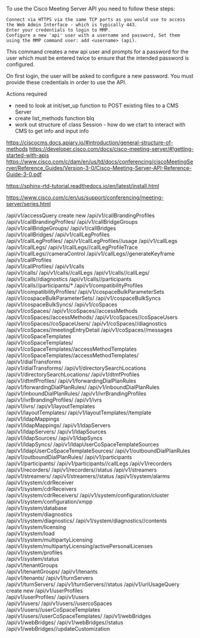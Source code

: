 

To use the Cisco Meeting Server API you need to follow these steps:

    Connect via HTTPS via the same TCP ports as you would use to access the Web Admin Interface - which is typically 443.
    Enter your credentials to login to MMP.
    Configure a new 'api' user with a username and password, Set them using the MMP command user: add <username> (api).

This command creates a new api user and prompts for a password for the user which must be entered twice to ensure that the intended password is configured.

On first login, the user will be asked to configure a new password. You must provide these credentials in order to use the API.

Actions required

* need to look at init/set_up function to POST existing files to a CMS Server
*  create list_methods function
blq
* work out structure of class Session - how do we ctart to interact with CMS to get info and input info



https://ciscocms.docs.apiary.io/#introduction/general-structure-of-methods
https://developer.cisco.com/docs/cisco-meeting-server/#!getting-started-with-apis
https://www.cisco.com/c/dam/en/us/td/docs/conferencing/ciscoMeetingServer/Reference_Guides/Version-3-0/Cisco-Meeting-Server-API-Reference-Guide-3-0.pdf


https://sphinx-rtd-tutorial.readthedocs.io/en/latest/install.html


https://www.cisco.com/c/en/us/support/conferencing/meeting-server/series.html



/api/v1/accessQuery create new
/api/v1/callBrandingProfiles  
/api/v1/callBrandingProfiles/<id>
/api/v1/callBridgeGroups  
/api/v1/callBridgeGroups/<id>
/api/v1/callBridges  
/api/v1/callBridges/<id>
/api/v1/callLegProfiles  
/api/v1/callLegProfiles/<id>
/api/v1/callLegProfiles/<id>/usage
/api/v1/callLegs  
/api/v1/callLegs/<id>
/api/v1/callLegs/<id>/callLegProfileTrace
/api/v1/callLegs/<id>/cameraControl
/api/v1/callLegs/<id>/generateKeyframe
/api/v1/callProfiles  
/api/v1/callProfiles/<id>
/api/v1/calls  
/api/v1/calls/<id>
/api/v1/calls/<id>/callLegs
/api/v1/calls/<id>/callLegs/<id>
/api/v1/calls/<id>/diagnostics
/api/v1/calls/<id>/participants
/api/v1/calls/<id>/participants/*
/api/v1/compatibilityProfiles  
/api/v1/compatibilityProfiles/<id>
/api/v1/cospaceBulkParameterSets  
/api/v1/cospaceBulkParameterSets/<id>
/api/v1/cospaceBulkSyncs  
/api/v1/cospaceBulkSyncs/<id>
/api/v1/coSpaces  
/api/v1/coSpaces/<id>
/api/v1/coSpaces/<id>/accessMethods
/api/v1/coSpaces/<id>/accessMethods/<id>
/api/v1/coSpaces/<id>/coSpaceUsers
/api/v1/coSpaces/<id>/coSpaceUsers/<id>
/api/v1/coSpaces/<id>/diagnostics
/api/v1/coSpaces/<id>/meetingEntryDetail
/api/v1/coSpaces/<id>/messages
/api/v1/coSpaceTemplates  
/api/v1/coSpaceTemplates/<id>
/api/v1/coSpaceTemplates/<id>/accessMethodTemplates
/api/v1/coSpaceTemplates/<id>/accessMethodTemplates/<id>
/api/v1/dialTransforms  
/api/v1/dialTransforms/<id>
/api/v1/directorySearchLocations  
/api/v1/directorySearchLocations/<id>
/api/v1/dtmfProfiles  
/api/v1/dtmfProfiles/<id>
/api/v1/forwardingDialPlanRules  
/api/v1/forwardingDialPlanRules/<id>
/api/v1/inboundDialPlanRules  
/api/v1/inboundDialPlanRules/<id>
/api/v1/ivrBrandingProfiles  
/api/v1/ivrBrandingProfiles/<id>
/api/v1/ivrs  
/api/v1/ivrs/<id>
/api/v1/layoutTemplates  
/api/v1/layoutTemplates/<id>
/api/v1/layoutTemplates/<id>/template
/api/v1/ldapMappings  
/api/v1/ldapMappings/<id>
/api/v1/ldapServers  
/api/v1/ldapServers/<id>
/api/v1/ldapSources  
/api/v1/ldapSources/<id>
/api/v1/ldapSyncs  
/api/v1/ldapSyncs/<id>
/api/v1/ldapUserCoSpaceTemplateSources  
/api/v1/ldapUserCoSpaceTemplateSources/<id>
/api/v1/outboundDialPlanRules  
/api/v1/outboundDialPlanRules/<id>
/api/v1/participants  
/api/v1/participants/<id>
/api/v1/participants/<id>/callLegs
/api/v1/recorders  
/api/v1/recorders/<id>
/api/v1/recorders/<id>/status
/api/v1/streamers  
/api/v1/streamers/<id>
/api/v1/streamers/<id>/status
/api/v1/system/alarms  
/api/v1/system/cdrReceiver  
/api/v1/system/cdrReceivers  
/api/v1/system/cdrReceivers/<id>
/api/v1/system/configuration/cluster  
/api/v1/system/configuration/xmpp  
/api/v1/system/database  
/api/v1/system/diagnostics  
/api/v1/system/diagnostics/<id>
/api/v1/system/diagnostics/<id>/contents
/api/v1/system/licensing  
/api/v1/system/load  
/api/v1/system/multipartyLicensing  
/api/v1/system/multipartyLicensing/activePersonalLicenses  
/api/v1/system/profiles  
/api/v1/system/status  
/api/v1/tenantGroups  
/api/v1/tenantGroups/<id>
/api/v1/tenants  
/api/v1/tenants/<id>
/api/v1/turnServers  
/api/v1/turnServers/<id>
/api/v1/turnServers/<id>/status
/api/v1/uriUsageQuery create new
/api/v1/userProfiles  
/api/v1/userProfiles/<id>
/api/v1/users  
/api/v1/users/<id>
/api/v1/users/<id>/usercoSpaces
/api/v1/users/<id>/userCoSpaceTemplates
/api/v1/users/<id>/userCoSpaceTemplates/<id>
/api/v1/webBridges  
/api/v1/webBridges/<id>
/api/v1/webBridges/<id>/status
/api/v1/webBridges/<id>/updateCustomization

